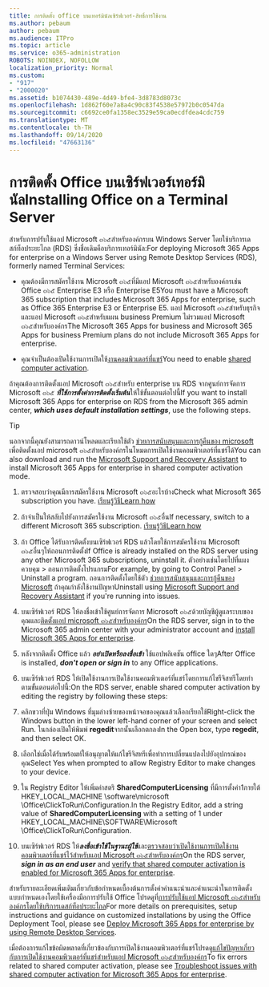 ```yaml
---
title: การติดตั้ง office บนเทอร์มินัลเซิร์ฟเวอร์-สิทธิ์การใช้งาน
ms.author: pebaum
author: pebaum
ms.audience: ITPro
ms.topic: article
ms.service: o365-administration
ROBOTS: NOINDEX, NOFOLLOW
localization_priority: Normal
ms.custom:
- "917"
- "2000020"
ms.assetid: b1074430-489e-4d49-bfe4-3d8783d8073c
ms.openlocfilehash: 1d862f60e7a8a4c90c83f4538e57972b0c0547da
ms.sourcegitcommit: c6692ce0fa1358ec3529e59ca0ecdfdea4cdc759
ms.translationtype: MT
ms.contentlocale: th-TH
ms.lasthandoff: 09/14/2020
ms.locfileid: "47663136"
---
```

# <a name="installing-office-on-a-terminal-server"></a><span data-ttu-id="dabc9-102">การติดตั้ง Office บนเซิร์ฟเวอร์เทอร์มินัล</span><span class="sxs-lookup"><span data-stu-id="dabc9-102">Installing Office on a Terminal Server</span></span>

<span data-ttu-id="dabc9-103">สำหรับการปรับใช้แอป Microsoft ๓๖๕สำหรับองค์กรบน Windows Server โดยใช้บริการเดสก์ท็อประยะไกล (RDS) ซึ่งชื่อเดิมคือบริการเทอร์มินัล:</span><span class="sxs-lookup"><span data-stu-id="dabc9-103">For deploying Microsoft 365 Apps for enterprise on a Windows Server using Remote Desktop Services (RDS), formerly named Terminal Services:</span></span>
  
- <span data-ttu-id="dabc9-104">คุณต้องมีการสมัครใช้งาน Microsoft ๓๖๕ที่มีแอป Microsoft ๓๖๕สำหรับองค์กรเช่น Office ๓๖๕ Enterprise E3 หรือ Enterprise E5</span><span class="sxs-lookup"><span data-stu-id="dabc9-104">You must have a Microsoft 365 subscription that includes Microsoft 365 Apps for enterprise, such as Office 365 Enterprise E3 or Enterprise E5.</span></span> <span data-ttu-id="dabc9-105">แอป Microsoft ๓๖๕สำหรับธุรกิจและแอป Microsoft ๓๖๕สำหรับแผน business Premium ไม่รวมแอป Microsoft ๓๖๕สำหรับองค์กร</span><span class="sxs-lookup"><span data-stu-id="dabc9-105">The Microsoft 365 Apps for business and Microsoft 365 Apps for business Premium plans do not include Microsoft 365 Apps for enterprise.</span></span>

- <span data-ttu-id="dabc9-106">คุณจำเป็นต้องเปิดใช้งานการเปิดใช้[งานคอมพิวเตอร์ที่แชร์](https://docs.microsoft.com/DeployOffice/overview-shared-computer-activation)</span><span class="sxs-lookup"><span data-stu-id="dabc9-106">You need to enable [shared computer activation](https://docs.microsoft.com/DeployOffice/overview-shared-computer-activation).</span></span>

<span data-ttu-id="dabc9-107">ถ้าคุณต้องการติดตั้งแอป Microsoft ๓๖๕สำหรับ enterprise บน RDS จากศูนย์การจัดการ Microsoft ๓๖๕ ***ที่ใช้การตั้งค่าการติดตั้งเริ่มต้น***ให้ใช้ขั้นตอนต่อไปนี้</span><span class="sxs-lookup"><span data-stu-id="dabc9-107">If you want to install Microsoft 365 Apps for enterprise on RDS from the Microsoft 365 admin center, ***which uses default installation settings***, use the following steps.</span></span>

> [!TIP]
> <span data-ttu-id="dabc9-108">นอกจากนี้คุณยังสามารถดาวน์โหลดและเรียกใช้ตัว [ช่วยการสนับสนุนและการกู้คืนของ microsoft](https://aka.ms/SaRA_OfficeSCA_M365Portal) เพื่อติดตั้งแอป microsoft ๓๖๕สำหรับองค์กรในโหมดการเปิดใช้งานคอมพิวเตอร์ที่แชร์ได้</span><span class="sxs-lookup"><span data-stu-id="dabc9-108">You can also download and run the [Microsoft Support and Recovery Assistant](https://aka.ms/SaRA_OfficeSCA_M365Portal) to install Microsoft 365 Apps for enterprise in shared computer activation mode.</span></span>
  
1. <span data-ttu-id="dabc9-109">ตรวจสอบว่าคุณมีการสมัครใช้งาน Microsoft ๓๖๕อะไรบ้าง</span><span class="sxs-lookup"><span data-stu-id="dabc9-109">Check what Microsoft 365 subscription you have.</span></span> [<span data-ttu-id="dabc9-110">เรียนรู้วิธี</span><span class="sxs-lookup"><span data-stu-id="dabc9-110">Learn how</span></span>](https://docs.microsoft.com/microsoft-365/admin/admin-overview/what-subscription-do-i-have)

2. <span data-ttu-id="dabc9-111">ถ้าจำเป็นให้สลับไปยังการสมัครใช้งาน Microsoft ๓๖๕อื่น</span><span class="sxs-lookup"><span data-stu-id="dabc9-111">If necessary, switch to a different Microsoft 365 subscription.</span></span> [<span data-ttu-id="dabc9-112">เรียนรู้วิธี</span><span class="sxs-lookup"><span data-stu-id="dabc9-112">Learn how</span></span>](https://docs.microsoft.com/microsoft-365/commerce/subscriptions/switch-to-a-different-plan)

3. <span data-ttu-id="dabc9-113">ถ้า Office ได้รับการติดตั้งบนเซิร์ฟเวอร์ RDS แล้วโดยใช้การสมัครใช้งาน Microsoft ๓๖๕อื่นๆให้ถอนการติดตั้ง</span><span class="sxs-lookup"><span data-stu-id="dabc9-113">If Office is already installed on the RDS server using any other Microsoft 365 subscriptions, uninstall it.</span></span> <span data-ttu-id="dabc9-114">ตัวอย่างเช่นโดยไปที่แผงควบคุม \> ถอนการติดตั้งโปรแกรม</span><span class="sxs-lookup"><span data-stu-id="dabc9-114">For example, by going to Control Panel \> Uninstall a program.</span></span> <span data-ttu-id="dabc9-115">ถอนการติดตั้งโดยใช้ตัว [ช่วยการสนับสนุนและการกู้คืนของ Microsoft](https://aka.ms/SARA-OfficeUninstall-Alchemy) ถ้าคุณกำลังใช้งานปัญหา</span><span class="sxs-lookup"><span data-stu-id="dabc9-115">Uninstall using [Microsoft Support and Recovery Assistant](https://aka.ms/SARA-OfficeUninstall-Alchemy) if you're running into issues.</span></span>

4. <span data-ttu-id="dabc9-116">บนเซิร์ฟเวอร์ RDS ให้ลงชื่อเข้าใช้ศูนย์การจัดการ Microsoft ๓๖๕ด้วยบัญชีผู้ดูแลระบบของคุณและ[ติดตั้งแอป microsoft ๓๖๕สำหรับองค์กร](https://portal.office.com/OLS/MySoftware.aspx)</span><span class="sxs-lookup"><span data-stu-id="dabc9-116">On the RDS server, sign in to the Microsoft 365 admin center with your administrator account and [install Microsoft 365 Apps for enterprise](https://portal.office.com/OLS/MySoftware.aspx).</span></span>

5. <span data-ttu-id="dabc9-117">หลังจากติดตั้ง Office แล้ว ***อย่าเปิดหรือลงชื่อเข้า*** ใช้แอปพลิเคชัน office ใดๆ</span><span class="sxs-lookup"><span data-stu-id="dabc9-117">After Office is installed, ***don't open or sign in*** to any Office applications.</span></span>

6. <span data-ttu-id="dabc9-118">บนเซิร์ฟเวอร์ RDS ให้เปิดใช้งานการเปิดใช้งานคอมพิวเตอร์ที่แชร์โดยการแก้ไขรีจิสทรีโดยทำตามขั้นตอนต่อไปนี้:</span><span class="sxs-lookup"><span data-stu-id="dabc9-118">On the RDS server, enable shared computer activation by editing the registry by following these steps:</span></span>

1. <span data-ttu-id="dabc9-119">คลิกขวาที่ปุ่ม Windows ที่มุมล่างซ้ายของหน้าจอของคุณแล้วเลือกเรียกใช้</span><span class="sxs-lookup"><span data-stu-id="dabc9-119">Right-click the Windows button in the lower left-hand corner of your screen and select Run.</span></span> <span data-ttu-id="dabc9-120">ในกล่องเปิดให้พิมพ์ **regedit**จากนั้นเลือกตกลง</span><span class="sxs-lookup"><span data-stu-id="dabc9-120">In the Open box, type **regedit**, and then select OK.</span></span>

2. <span data-ttu-id="dabc9-121">เลือกใช่เมื่อได้รับพร้อมท์ให้อนุญาตให้แก้ไขรีจิสทรีเพื่อทำการเปลี่ยนแปลงไปยังอุปกรณ์ของคุณ</span><span class="sxs-lookup"><span data-stu-id="dabc9-121">Select Yes when prompted to allow Registry Editor to make changes to your device.</span></span>

3. <span data-ttu-id="dabc9-122">ใน Registry Editor ให้เพิ่มค่าสตริ **SharedComputerLicensing** ที่มีการตั้งค่า1ภายใต้ HKEY_LOCAL_MACHINE \software\microsoft \Office\ClickToRun\Configuration.</span><span class="sxs-lookup"><span data-stu-id="dabc9-122">In the Registry Editor, add a string value of **SharedComputerLicensing** with a setting of 1 under HKEY_LOCAL_MACHINE\SOFTWARE\Microsoft \Office\ClickToRun\Configuration.</span></span>

7. <span data-ttu-id="dabc9-123">บนเซิร์ฟเวอร์ RDS ให้***ลงชื่อเข้าใช้ในฐานะผู้ใช้***และ[ตรวจสอบว่าเปิดใช้งานการเปิดใช้งานคอมพิวเตอร์ที่แชร์ไว้สำหรับแอป Microsoft ๓๖๕สำหรับองค์กร](https://docs.microsoft.com/DeployOffice/troubleshoot-shared-computer-activation#verify-that-activation-for-microsoft-365-apps-succeeded)</span><span class="sxs-lookup"><span data-stu-id="dabc9-123">On the RDS server, ***sign in as an end user*** and [verify that shared computer activation is enabled for Microsoft 365 Apps for enterprise](https://docs.microsoft.com/DeployOffice/troubleshoot-shared-computer-activation#verify-that-activation-for-microsoft-365-apps-succeeded).</span></span>

<span data-ttu-id="dabc9-124">สำหรับรายละเอียดเพิ่มเติมเกี่ยวกับข้อกำหนดเบื้องต้นการตั้งค่าคำแนะนำและคำแนะนำในการติดตั้งแบบกำหนดเองโดยใช้เครื่องมือการปรับใช้ Office โปรดดูที่[การปรับใช้แอป Microsoft ๓๖๕สำหรับองค์กรโดยใช้บริการเดสก์ท็อประยะไกล](https://docs.microsoft.com/DeployOffice/deploy-microsoft-365-apps-remote-desktop-services)</span><span class="sxs-lookup"><span data-stu-id="dabc9-124">For more details on prerequisites, setup instructions and guidance on customized installations by using the Office Deployment Tool, please see [Deploy Microsoft 365 Apps for enterprise by using Remote Desktop Services](https://docs.microsoft.com/DeployOffice/deploy-microsoft-365-apps-remote-desktop-services).</span></span>
  
<span data-ttu-id="dabc9-125">เมื่อต้องการแก้ไขข้อผิดพลาดที่เกี่ยวข้องกับการเปิดใช้งานคอมพิวเตอร์ที่แชร์โปรดดู[แก้ไขปัญหาเกี่ยวกับการเปิดใช้งานคอมพิวเตอร์ที่แชร์สำหรับแอป Microsoft ๓๖๕สำหรับองค์กร](https://docs.microsoft.com/DeployOffice/troubleshoot-shared-computer-activation)</span><span class="sxs-lookup"><span data-stu-id="dabc9-125">To fix errors related to shared computer activation, please see [Troubleshoot issues with shared computer activation for Microsoft 365 Apps for enterprise](https://docs.microsoft.com/DeployOffice/troubleshoot-shared-computer-activation).</span></span>
  